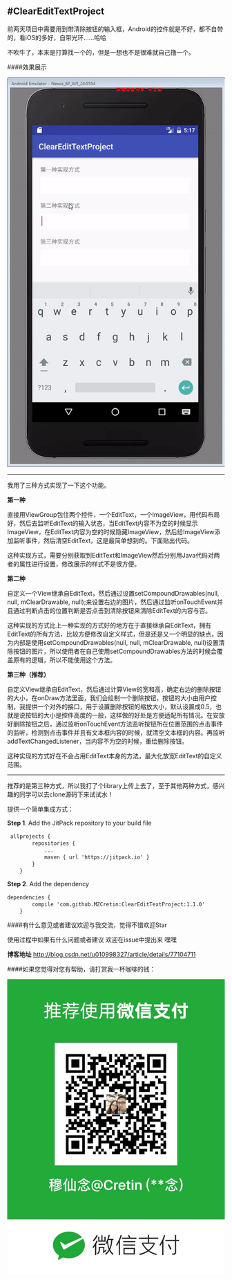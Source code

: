 #ClearEditTextProject
-------------------
前两天项目中需要用到带清除按钮的输入框，Android的控件就是不好，都不自带的，看iOS的多好，自带光环……哈哈

不吹牛了，本来是打算找一个的，但是一想也不是很难就自己撸一个。

####效果展示

![image](https://github.com/MZCretin/ClearEditTextProject/blob/master/pic/ezgif.com-video-to-gif.gif)

---------------

我用了三种方式实现了一下这个功能。

**第一种**

直接用ViewGroup包住两个控件，一个EditText，一个ImageView，用代码布局好，然后去监听EditText的输入状态，当EditText内容不为空的时候显示ImageView，在EditText内容为空的时候隐藏ImageView，然后给ImageView添加监听事件，然后清空EditText，这是最简单想到的。下面贴出代码。

这种实现方式，需要分别获取到EditText和ImageView然后分别用Java代码对两者的属性进行设置，修改展示的样式不是很方便。

**第二种**

自定义一个View继承自EditText，然后通过设置setCompoundDrawables(null, null, mClearDrawable, null);来设置右边的图片，然后通过监听onTouchEvent并且通过判断点击的位置判断是否点击到清除按钮来清除EditText的内容与否。

这种实现的方式比上一种实现的方式好的地方在于直接继承自EditText，拥有EditText的所有方法，比较方便修改自定义样式，但是还是又一个明显的缺点，因为内部是使用setCompoundDrawables(null, null, mClearDrawable, null)设置清除按钮的图片，所以使用者在自己使用setCompoundDrawables方法的时候会覆盖原有的逻辑，所以不能使用这个方法。

**第三种（推荐）**

自定义View继承自EditText，然后通过计算View的宽和高，确定右边的删除按钮的大小，在onDraw方法里面，我们会绘制一个删除按钮，按钮的大小由用户控制，我提供一个对外的接口，用于设置删除按钮的缩放大小，默认设置成0.5，也就是说按钮的大小是控件高度的一般，这样做的好处是方便适配所有情况。在安放好删除按钮之后，通过监听onTouchEvent方法监听按钮所在位置范围的点击事件的监听，检测到点击事件并且有文本框内容的时候，就清空文本框的内容。再监听addTextChangedListener，当内容不为空的时候，重绘删除按钮。

这种实现的方式好在不会占用EditText本身的方法，最大化放宽EditText的自定义范围。

-------------

推荐的是第三种方式，所以我打了个library上传上去了，至于其他两种方式，感兴趣的同学可以去clone源码下来试试水！

提供一个简单集成方式：

**Step 1**. Add the JitPack repository to your build file 

```
 allprojects {
        repositories {
            ...
            maven { url 'https://jitpack.io' }
        }
    }
```

**Step 2**. Add the dependency

```
dependencies {
        compile 'com.github.MZCretin:ClearEditTextProject:1.1.0'
    }
```

####有什么意见或者建议欢迎与我交流，觉得不错欢迎Star

使用过程中如果有什么问题或者建议 欢迎在issue中提出来 嘿嘿

**博客地址** http://blog.csdn.net/u010998327/article/details/77104711

####如果您觉得对您有帮助，请打赏我一杯咖啡的钱：

![image](https://github.com/MZCretin/ClearEditTextProject/blob/master/pic/WEIXIN.png)
